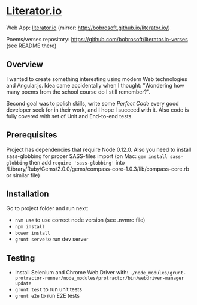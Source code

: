 # [Literator.io](http://literator.io)

Web App: [literator.io](http://literator.io) (mirror: http://bobrosoft.github.io/literator.io/)

Poems/verses repository: https://github.com/bobrosoft/literator.io-verses (see README there)

## Overview

I wanted to create something interesting using modern Web technologies and Angular.js.
Idea came accidentally when I thought: "Wondering how many poems from the school course
do I still remember?".

Second goal was to polish skills, write some *Perfect Code* every good developer seek for in their work, 
and I hope I succeed with it. Also code is fully covered with set of Unit and End-to-end tests.

## Prerequisites

Project has dependencies that require Node 0.12.0.
Also you need to install sass-globbing for proper SASS-files import (on Mac: `gem install sass-globbing` 
then add `require 'sass-globbing'` into /Library/Ruby/Gems/2.0.0/gems/compass-core-1.0.3/lib/compass-core.rb or similar file)

## Installation

Go to project folder and run next:

 - `nvm use` to use correct node version (see .nvmrc file)
 - `npm install`
 - `bower install`
 - `grunt serve` to run dev server

## Testing

 - Install Selenium and Chrome Web Driver with: `./node_modules/grunt-protractor-runner/node_modules/protractor/bin/webdriver-manager update`
 - `grunt test` to run unit tests
 - `grunt e2e` to run E2E tests
